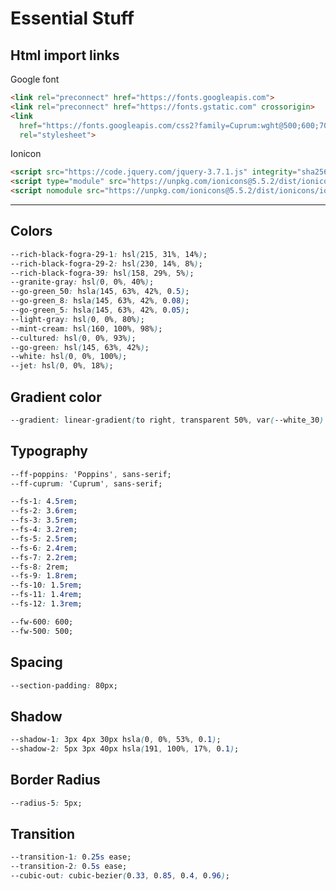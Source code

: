 # Essential Stuff

## Html import links

Google font

``` html
<link rel="preconnect" href="https://fonts.googleapis.com">
<link rel="preconnect" href="https://fonts.gstatic.com" crossorigin>
<link
  href="https://fonts.googleapis.com/css2?family=Cuprum:wght@500;600;700&family=Poppins:wght@400;500;600&display=swap"
  rel="stylesheet">
```

Ionicon

``` html
<script src="https://code.jquery.com/jquery-3.7.1.js" integrity="sha256-eKhayi8LEQwp4NKxN+CfCh+3qOVUtJn3QNZ0TciWLP4=" crossorigin="anonymous"></script>
<script type="module" src="https://unpkg.com/ionicons@5.5.2/dist/ionicons/ionicons.esm.js"></script>
<script nomodule src="https://unpkg.com/ionicons@5.5.2/dist/ionicons/ionicons.js"></script>
```

---

## Colors

``` css
--rich-black-fogra-29-1: hsl(215, 31%, 14%);
--rich-black-fogra-29-2: hsl(230, 14%, 8%);
--rich-black-fogra-39: hsl(158, 29%, 5%);
--granite-gray: hsl(0, 0%, 40%);
--go-green_50: hsla(145, 63%, 42%, 0.5);
--go-green_8: hsla(145, 63%, 42%, 0.08);
--go-green_5: hsla(145, 63%, 42%, 0.05);
--light-gray: hsl(0, 0%, 80%);
--mint-cream: hsl(160, 100%, 98%);
--cultured: hsl(0, 0%, 93%);
--go-green: hsl(145, 63%, 42%);
--white: hsl(0, 0%, 100%);
--jet: hsl(0, 0%, 18%);
```

## Gradient color

``` css
--gradient: linear-gradient(to right, transparent 50%, var(--white_30) 100%);
```

## Typography

``` css
--ff-poppins: 'Poppins', sans-serif;
--ff-cuprum: 'Cuprum', sans-serif;

--fs-1: 4.5rem;
--fs-2: 3.6rem;
--fs-3: 3.5rem;
--fs-4: 3.2rem;
--fs-5: 2.5rem;
--fs-6: 2.4rem;
--fs-7: 2.2rem;
--fs-8: 2rem;
--fs-9: 1.8rem;
--fs-10: 1.5rem;
--fs-11: 1.4rem;
--fs-12: 1.3rem;

--fw-600: 600;
--fw-500: 500;
```

## Spacing

``` css
--section-padding: 80px;
```

## Shadow

``` css
--shadow-1: 3px 4px 30px hsla(0, 0%, 53%, 0.1);
--shadow-2: 5px 3px 40px hsla(191, 100%, 17%, 0.1);
```

## Border Radius

``` css
--radius-5: 5px;
```

## Transition

``` css
--transition-1: 0.25s ease;
--transition-2: 0.5s ease;
--cubic-out: cubic-bezier(0.33, 0.85, 0.4, 0.96);
```
































































































